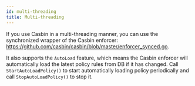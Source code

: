 ```yaml
---
id: multi-threading
title: Multi-threading
---
```


If you use Casbin in a multi-threading manner, you can use the synchronized wrapper of the Casbin enforcer: https://github.com/casbin/casbin/blob/master/enforcer_synced.go.

It also supports the `AutoLoad` feature, which means the Casbin enforcer will automatically load the latest policy rules from DB if it has changed. Call `StartAutoLoadPolicy()` to start automatically loading policy periodically and call `StopAutoLoadPolicy()` to stop it.
